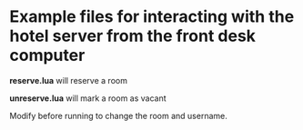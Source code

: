 # Example files for interacting with the hotel server from the front desk computer
**reserve.lua** will reserve a room

**unreserve.lua** will mark a room as vacant

Modify before running to change the room and username.
